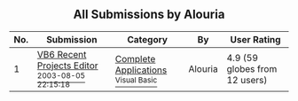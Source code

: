 ﻿<div align="center">

## All Submissions by Alouria

</div>

No.  | Submission | Category | By   | User Rating
---- | ---------- | -------- | ---- | -----------
1 | [VB6 Recent Projects Editor<br /><sup>2003-08-05 22:15:18</sup>](https://github.com/Planet-Source-Code/alouria-vb6-recent-projects-editor__1-47440) | [Complete Applications<br /><sup>Visual Basic</sup>](../ByCategory/complete-applications__1-27.md) | Alouria | 4.9 (59 globes from 12 users)
